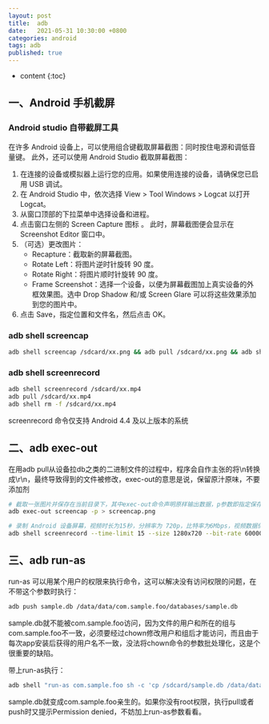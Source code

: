 ```yaml
---
layout: post
title:  adb
date:   2021-05-31 10:30:00 +0800
categories: android
tags: adb
published: true
---
```


* content
{:toc}

## 一、Android 手机截屏

### Android studio 自带截屏工具

在许多 Android 设备上，可以使用组合键截取屏幕截图：同时按住电源和调低音量键。
此外，还可以使用 Android Studio 截取屏幕截图：

1. 在连接的设备或模拟器上运行您的应用。如果使用连接的设备，请确保您已启用 USB 调试。
2. 在 Android Studio 中，依次选择 View > Tool Windows > Logcat 以打开 Logcat。
3. 从窗口顶部的下拉菜单中选择设备和进程。
4. 点击窗口左侧的 Screen Capture 图标 。 此时，屏幕截图便会显示在 Screenshot Editor 窗口中。
5. （可选）更改图片：
    * Recapture：截取新的屏幕截图。
    * Rotate Left：将图片逆时针旋转 90 度。
    * Rotate Right：将图片顺时针旋转 90 度。
    * Frame Screenshot：选择一个设备，以便为屏幕截图加上真实设备的外框效果图。选中 Drop Shadow 和/或 Screen Glare 可以将这些效果添加到您的图片中。
6. 点击 Save，指定位置和文件名，然后点击 OK。

### adb shell screencap

```bash
adb shell screencap /sdcard/xx.png && adb pull /sdcard/xx.png && adb shell rm -f /sdcard/xx.png
```

### adb shell screenrecord

```bash
adb shell screenrecord /sdcard/xx.mp4
adb pull /sdcard/xx.mp4
adb shell rm -f /sdcard/xx.mp4
```

screenrecord 命令仅支持 Android 4.4 及以上版本的系统

## 二、adb exec-out

在用adb pull从设备拉db之类的二进制文件的过程中，程序会自作主张的将\n转换成\r\n，最终导致得到的文件被修改，exec-out的意思是说，保留原汁原味，不要添加剂

```bash
# 截取一张图片并保存在当前目录下，其中exec-out命令声明原样输出数据，p参数即指定保存图片为 png 格式
adb exec-out screencap -p > screencap.png
```

```bash
# 录制 Android 设备屏幕，视频时长为15秒，分辨率为 720p，比特率为6Mbps，视频数据保存在 SD 卡的 screenrecord.mp4 文件里
adb shell screenrecord --time-limit 15 --size 1280x720 --bit-rate 6000000 /mnt/sdcard/screenrecord.mp4
```

## 三、adb run-as

run-as 可以用某个用户的权限来执行命令，这可以解决没有访问权限的问题，在不带这个参数时执行：

```bash
adb push sample.db /data/data/com.sample.foo/databases/sample.db
```

sample.db就不能被com.sample.foo访问，因为文件的用户和所在的组与com.sample.foo不一致，必须要经过chown修改用户和组后才能访问，而且由于每次app安装后获得的用户名不一致，没法将chown命令的参数批处理化，这是个很重要的缺陷。

带上run-as执行：

```bash
adb shell "run-as com.sample.foo sh -c 'cp /sdcard/sample.db /data/data/com.sample.foo/databases/sample.db'"
```

sample.db就变成com.sample.foo亲生的。如果你没有root权限，执行pull或者push时又提示Permission denied，不妨加上run-as参数看看。

<!-- https://developer.android.com/studio/debug/am-screenshot?hl=zh-cn -->
<!-- http://adbcommand.com/articles/ADB%E7%9A%84run-as%E5%92%8Cexec-out%E5%8F%82%E6%95%B0 -->
<!-- https://adbshell.com/commands -->
<!-- https://stackoverflow.com/questions/13578416/read-binary-stdout-data-from-adb-shell -->
<!-- https://stackoverflow.com/questions/22703254/copying-files-in-adb-shell-with-run-as/22751947 -->
